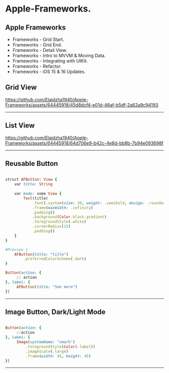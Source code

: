 Apple-Frameworks.
=================

Apple Frameworks
----------------
- Frameworks - Grid Start.
- Frameworks - Grid End.
- Frameworks - Detail View.
- Frameworks - Intro to MVVM & Moving Data.
- Frameworks - Integrating with UIKit.
- Frameworks - Refactor.
- Frameworks - iOS 15 & 16 Updates.

Grid View
---------
https://github.com/Elaidzha1940/Apple-Frameworks/assets/64445918/45d8dcf4-e01d-46af-b5df-2a62a9c94193

---------

List View
---------
https://github.com/Elaidzha1940/Apple-Frameworks/assets/64445918/64d706e9-b42c-4e8d-bb8b-7b94e093698f

---------

Reusable Button
---------------
```````````````ruby

struct AFButton: View {
    var title: String
    
    var body: some View {
        Text(title)
            .font(.system(size: 20, weight: .semibold, design: .rounded))
            .frame(maxWidth: .infinity)
            .padding()
            .background(Color.black.gradient)
            .foregroundStyle(.white)
            .cornerRadius(15)
            .padding()
    }
}

#Preview {
    AFButton(title: "title")
        .preferredColorScheme(.dark)
}

Button(action: {
     // action
}, label: {
     AFButton(title: "See more")
})

```````````````
---------------

Image Button, Dark/Light Mode
------------------------------

```````````````ruby

Button(action: {
     //action
}, label: {
     Image(systemName: "xmark")
         .foregroundStyle(Color(.label))
         .imageScale(.large)
         .frame(width: 45, height: 45)
})
```````````````
---------------


